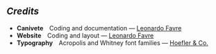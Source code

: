 ## *Credits*

* **Canivete**&emsp;Coding and documentation —&nbsp;[Leonardo&nbsp;Favre](https://github.com/leofavre/)
* **Website**&emsp;Coding and layout —&nbsp;[Leonardo&nbsp;Favre](https://github.com/leofavre/)
* **Typography**&emsp;Acropolis and Whitney font families —&nbsp;[Hoefler&nbsp;&&nbsp;Co.](https://www.typography.com/)
